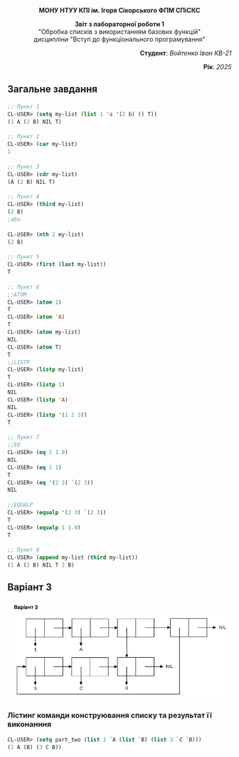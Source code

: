 <p align="center"><b>МОНУ НТУУ КПІ ім. Ігоря Сікорського ФПМ СПіСКС</b></p>
<p align="center">
<b>Звіт з лабораторної роботи 1</b><br/>
"Обробка списків з використанням базових функцій"<br/>
дисципліни "Вступ до функціонального програмування"
</p>

<p align="right"> 
<b>Студент</b>: 
<em> Войтенко Іван КВ-21</em></p>

<p align="right"><b>Рік</b>: <em>2025</em></p>

## Загальне завдання

```lisp
;; Пункт 1 
CL-USER> (setq my-list (list 1 'a '(2 b) () T))
(1 A (2 B) NIL T)

;; Пункт 2 
CL-USER> (car my-list)
1

;; Пункт 3 
CL-USER> (cdr my-list)
(A (2 B) NIL T)

;; Пункт 4
CL-USER> (third my-list)
(2 B)
;або

CL-USER> (nth 2 my-list)
(2 B)

;; Пункт 5
CL-USER> (first (last my-list))
T

;; Пункт 6
;;ATOM
CL-USER> (atom 1)
T
CL-USER> (atom 'A)
T
CL-USER> (atom my-list)
NIL
CL-USER> (atom T)
T
;;LISTP
CL-USER> (listp my-list)
T
CL-USER> (listp 1)
NIL
CL-USER> (listp 'A)
NIL
CL-USER> (listp '(1 2 3))
T

;; Пункт 7
;;EQ
CL-USER> (eq 1 1.0)
NIL
CL-USER> (eq 1 1)
T
CL-USER> (eq '(2 3) `(2 3))
NIL

;;EQUALP
CL-USER> (equalp '(2 3) `(2 3))
T
CL-USER> (equalp 1 1.0)
T

;; Пункт 8
CL-USER> (append my-list (third my-list))
(1 A (2 B) NIL T 2 B)
```

## Варіант 3
<p align="center"><img src="lab1.png"></p>

### Лістинг команди конструювання списку та результат її виконанння
```lisp
CL-USER> (setq part_two (list 1 `A (list `B) (list 3 `C `B)))
(1 A (B) (3 C B))
```
